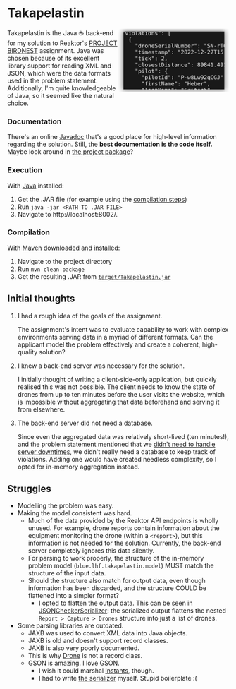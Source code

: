 # Takapelastin

<img align="right" width="50%" src="./assets/screenshot.png"></img>

Takapelastin is the Java ☕ back-end for my solution to Reaktor's [PROJECT BIRDNEST](https://assignments.reaktor.com/birdnest/)
assignment. Java was chosen because of its excellent library support
for reading XML and JSON, which were the data formats used in the
problem statement. Additionally, I'm quite knowledgeable of Java,
so it seemed like the natural choice.

### Documentation

There's an online [Javadoc](https://bluelhf.github.io/takapelastin/) that's a good place for high-level information regarding the solution.
Still, the **best documentation is the code itself.** Maybe look around in [the project package](src/main/java/blue/lhf/takapelastin)?

### Execution
With [Java](https://adoptium.net/temurin/releases/) installed:
1. Get the .JAR file (for example using the [compilation steps](#compilation))
2. Run `java -jar <PATH TO .JAR FILE>`
3. Navigate to http://localhost:8002/.

### Compilation

With [Maven](https://maven.apache.org/index.html) [downloaded](https://maven.apache.org/download.cgi) and [installed](https://maven.apache.org/install.html):
1. Navigate to the project directory
2. Run `mvn clean package`
3. Get the resulting .JAR from [`target/Takapelastin.jar`](./target/Takapelastin.jar)


## Initial thoughts
1. I had a rough idea of the goals of the assignment.

   The assignment's intent was to evaluate capability to work with complex environments serving data
   in a myriad of different formats. Can the applicant model the problem effectively and create a
   coherent, high-quality solution?

2. I knew a back-end server was necessary for the solution.

   I initially thought of writing a client-side-only application, but quickly realised this was not possible.
   The client needs to know the state of drones from up to ten minutes before the user visits the website, which
   is impossible without aggregating that data beforehand and serving it from elsewhere.

3. The back-end server did not need a database.

   Since even the aggregated data was relatively short-lived (ten minutes!), and the problem statement
   mentioned that we [didn't need to handle server downtimes](https://assignments.reaktor.com/birdnest/#:~:text=Develop%20the%20application,before%20being%20evaluated.),
   we didn't really need a database to keep track of violations. Adding one would have created needless complexity, so I opted
   for in-memory aggregation instead.
## Struggles
- Modelling the problem was easy.
- Making the model consistent was hard.
  - Much of the data provided by the Reaktor API endpoints is wholly unused. For example, drone reports
    contain information about the equipment monitoring the drone (within a `<report>`), but this information
    is not needed for the solution. Currently, the back-end server completely ignores this data silently.
  - For parsing to work properly, the structure of the in-memory problem model (`blue.lhf.takapelastin.model`)
    MUST match the structure of the input data.
  - Should the structure also match for output data, even though information has been discarded, and the structure
    COULD be flattened into a simpler format?
    - I opted to flatten the output data. This can be seen in [JSONCheckerSerializer](src/main/java/blue/lhf/takapelastin/http/adapters/JSONCheckerSerializer.java):
      the serialized output flattens the nested `Report > Capture > Drones` structure into just a list of drones.
- Some parsing libraries are outdated.
  - JAXB was used to convert XML data into Java objects.
  - JAXB is old and doesn't support record classes.
  - JAXB is also very poorly documented.
  - This is why [Drone](src/main/java/blue/lhf/takapelastin/model/Drone.java) is not a record class.
  - GSON is amazing. I love GSON.
    - I wish it could marshal [Instants](https://docs.oracle.com/en/java/javase/17/docs/api/java.base/java/time/Instant.html), though.
    - I had to write [the serializer](src/main/java/blue/lhf/takapelastin/http/adapters/JSONInstantSerializer.java) myself. Stupid boilerplate :(
